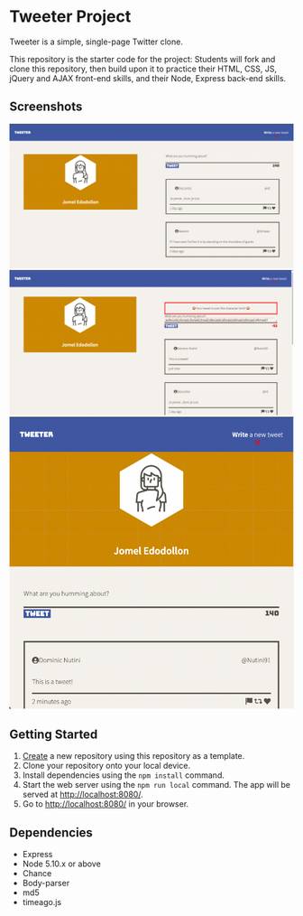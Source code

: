 # Tweeter Project

Tweeter is a simple, single-page Twitter clone.

This repository is the starter code for the project: Students will fork and clone this repository, then build upon it to practice their HTML, CSS, JS, jQuery and AJAX front-end skills, and their Node, Express back-end skills.

## Screenshots

!["Desktop View"](https://github.com/edodollon/tweeter/blob/master/docs/desktop-view.png?raw=true)
!["Desktop with error"](https://github.com/edodollon/tweeter/blob/master/docs/desktop-view-error.png?raw=true)
!["Mobile/Tablet View"](https://github.com/edodollon/tweeter/blob/master/docs/tablet-mobile-view.png?raw=true)

## Getting Started

1. [Create](https://docs.github.com/en/repositories/creating-and-managing-repositories/creating-a-repository-from-a-template) a new repository using this repository as a template.
2. Clone your repository onto your local device.
3. Install dependencies using the `npm install` command.
3. Start the web server using the `npm run local` command. The app will be served at <http://localhost:8080/>.
4. Go to <http://localhost:8080/> in your browser.

## Dependencies

- Express
- Node 5.10.x or above
- Chance
- Body-parser
- md5
- timeago.js